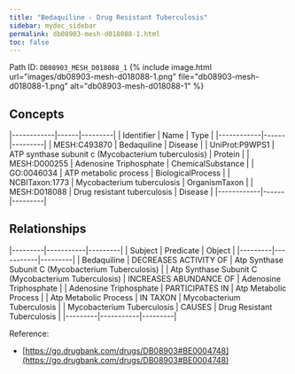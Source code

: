 ```yaml
---
title: "Bedaquiline - Drug Resistant Tuberculosis"
sidebar: mydoc_sidebar
permalink: db08903-mesh-d018088-1.html
toc: false 
---
```



Path ID: `DB08903_MESH_D018088_1`
{% include image.html url="images/db08903-mesh-d018088-1.png" file="db08903-mesh-d018088-1.png" alt="db08903-mesh-d018088-1" %}

## Concepts

|------------|------|---------|
| Identifier | Name | Type    |
|------------|------|---------|
| MESH:C493870 | Bedaquiline | Disease |
| UniProt:P9WPS1 | ATP synthase subunit c (Mycobacterium tuberculosis) | Protein |
| MESH:D000255 | Adenosine Triphosphate | ChemicalSubstance |
| GO:0046034 | ATP metabolic process | BiologicalProcess |
| NCBITaxon:1773 | Mycobacterium tuberculosis | OrganismTaxon |
| MESH:D018088 | Drug resistant tuberculosis | Disease |
|------------|------|---------|

## Relationships

|---------|-----------|---------|
| Subject | Predicate | Object  |
|---------|-----------|---------|
| Bedaquiline | DECREASES ACTIVITY OF | Atp Synthase Subunit C (Mycobacterium Tuberculosis) |
| Atp Synthase Subunit C (Mycobacterium Tuberculosis) | INCREASES ABUNDANCE OF | Adenosine Triphosphate |
| Adenosine Triphosphate | PARTICIPATES IN | Atp Metabolic Process |
| Atp Metabolic Process | IN TAXON | Mycobacterium Tuberculosis |
| Mycobacterium Tuberculosis | CAUSES | Drug Resistant Tuberculosis |
|---------|-----------|---------|

Reference: 
  - [https://go.drugbank.com/drugs/DB08903#BE0004748](https://go.drugbank.com/drugs/DB08903#BE0004748)
